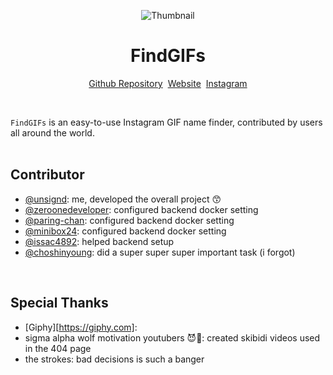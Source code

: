 <div align="center">
  
![Thumbnail](https://github.com/user-attachments/assets/a72f3d67-a742-4725-bdd9-d2d828acb526)
# FindGIFs<br />

[Github Repository](https://github.com/unsignd/findgifs)&nbsp;&nbsp;[Website](https://findgifs.com)&nbsp;&nbsp;[Instagram](https://instagram.com/_findgifs)

</div>
<br />

`FindGIFs` is an easy-to-use Instagram GIF name finder, contributed by users all around the world.
<br/>
<br/>

## Contributor

- [@unsignd](https://github.com/unsignd): me, developed the overall project 😙
- [@zeroonedeveloper](https://github.com/zeroonedeveloper): configured backend docker setting
- [@paring-chan](https://github.com/paring-chan): configured backend docker setting
- [@minibox24](https://github.com/minibox24): configured backend docker setting
- [@issac4892](https://github.com/issac4892): helped backend setup
- [@choshinyoung](https://github.com/choshinyoung): did a super super super important task (i forgot)

<br/>

## Special Thanks

- [Giphy][https://giphy.com]:
- sigma alpha wolf motivation youtubers 😈🐺: created skibidi videos used in the 404 page
- the strokes: bad decisions is such a banger
